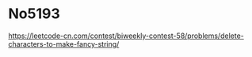 # No5193

https://leetcode-cn.com/contest/biweekly-contest-58/problems/delete-characters-to-make-fancy-string/